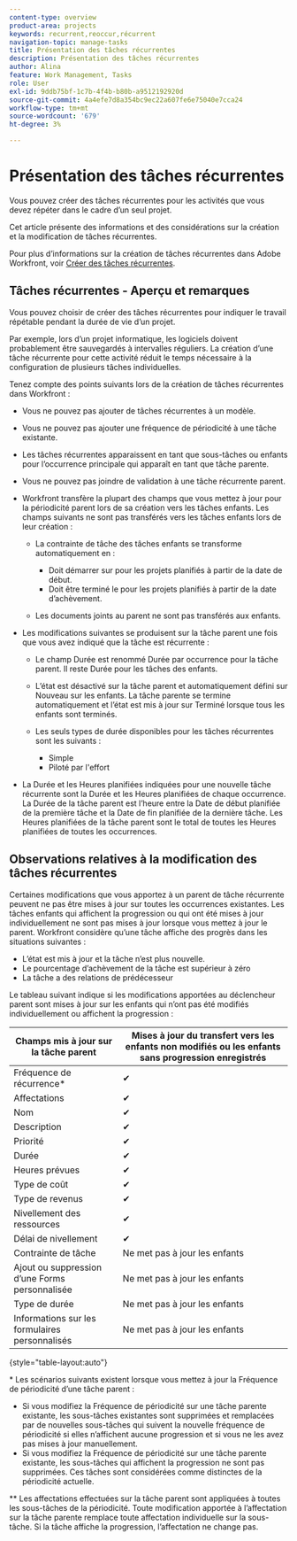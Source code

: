 ```yaml
---
content-type: overview
product-area: projects
keywords: recurrent,reoccur,récurrent
navigation-topic: manage-tasks
title: Présentation des tâches récurrentes
description: Présentation des tâches récurrentes
author: Alina
feature: Work Management, Tasks
role: User
exl-id: 9ddb75bf-1c7b-4f4b-b80b-a9512192920d
source-git-commit: 4a4efe7d8a354bc9ec22a607fe6e75040e7cca24
workflow-type: tm+mt
source-wordcount: '679'
ht-degree: 3%

---
```


# Présentation des tâches récurrentes

<!--
<div data-mc-conditions="QuicksilverOrClassic.Draft mode">
<p>(NOTE: DO NOT DO NOT EDIT OR CHANGE!!! linked to the NWE UI, this is not linked to classic - direct links:</p>
<p>https://one.workfront.com/s/csh?context=2288&pubname=workfront-classic</p>
<p>https://one.workfront.com/s/csh?context=2288&pubname=the-new-workfront-experience >> this)</p>
</div>
-->

Vous pouvez créer des tâches récurrentes pour les activités que vous devez répéter dans le cadre d’un seul projet.

Cet article présente des informations et des considérations sur la création et la modification de tâches récurrentes.

Pour plus d’informations sur la création de tâches récurrentes dans Adobe Workfront, voir [Créer des tâches récurrentes](../../../manage-work/tasks/create-tasks/create-recurring-tasks.md).

## Tâches récurrentes - Aperçu et remarques

Vous pouvez choisir de créer des tâches récurrentes pour indiquer le travail répétable pendant la durée de vie d’un projet.

Par exemple, lors d’un projet informatique, les logiciels doivent probablement être sauvegardés à intervalles réguliers. La création d’une tâche récurrente pour cette activité réduit le temps nécessaire à la configuration de plusieurs tâches individuelles.

Tenez compte des points suivants lors de la création de tâches récurrentes dans Workfront :

* Vous ne pouvez pas ajouter de tâches récurrentes à un modèle.
* Vous ne pouvez pas ajouter une fréquence de périodicité à une tâche existante.
* Les tâches récurrentes apparaissent en tant que sous-tâches ou enfants pour l’occurrence principale qui apparaît en tant que tâche parente.
* Vous ne pouvez pas joindre de validation à une tâche récurrente parent.
* Workfront transfère la plupart des champs que vous mettez à jour pour la périodicité parent lors de sa création vers les tâches enfants. Les champs suivants ne sont pas transférés vers les tâches enfants lors de leur création :

   * La contrainte de tâche des tâches enfants se transforme automatiquement en :

      * Doit démarrer sur pour les projets planifiés à partir de la date de début.
      * Doit être terminé le pour les projets planifiés à partir de la date d’achèvement.

   * Les documents joints au parent ne sont pas transférés aux enfants.

* Les modifications suivantes se produisent sur la tâche parent une fois que vous avez indiqué que la tâche est récurrente :

   * Le champ Durée est renommé Durée par occurrence pour la tâche parent. Il reste Durée pour les tâches des enfants.
   * L’état est désactivé sur la tâche parent et automatiquement défini sur Nouveau sur les enfants. La tâche parente se termine automatiquement et l’état est mis à jour sur Terminé lorsque tous les enfants sont terminés.
   * Les seuls types de durée disponibles pour les tâches récurrentes sont les suivants :

      * Simple
      * Piloté par l&#39;effort
* La Durée et les Heures planifiées indiquées pour une nouvelle tâche récurrente sont la Durée et les Heures planifiées de chaque occurrence. La Durée de la tâche parent est l’heure entre la Date de début planifiée de la première tâche et la Date de fin planifiée de la dernière tâche. Les Heures planifiées de la tâche parent sont le total de toutes les Heures planifiées de toutes les occurrences.

## Observations relatives à la modification des tâches récurrentes

Certaines modifications que vous apportez à un parent de tâche récurrente peuvent ne pas être mises à jour sur toutes les occurrences existantes. Les tâches enfants qui affichent la progression ou qui ont été mises à jour individuellement ne sont pas mises à jour lorsque vous mettez à jour le parent. Workfront considère qu’une tâche affiche des progrès dans les situations suivantes :

* L’état est mis à jour et la tâche n’est plus nouvelle.
* Le pourcentage d’achèvement de la tâche est supérieur à zéro
* La tâche a des relations de prédécesseur

Le tableau suivant indique si les modifications apportées au déclencheur parent sont mises à jour sur les enfants qui n’ont pas été modifiés individuellement ou affichent la progression :

| Champs mis à jour sur la tâche parent | Mises à jour du transfert vers les enfants non modifiés ou les enfants sans progression enregistrés |
|---|---|
| Fréquence de récurrence* | ✔ |
| Affectations | ✔ |
| Nom | ✔ |
| Description | ✔ |
| Priorité | ✔ |
| Durée | ✔ |
| Heures prévues | ✔ |
| Type de coût | ✔ |
| Type de revenus | ✔ |
| Nivellement des ressources | ✔ |
| Délai de nivellement | ✔ |
| Contrainte de tâche | Ne met pas à jour les enfants |
| Ajout ou suppression d’une Forms personnalisée | Ne met pas à jour les enfants |
| Type de durée | Ne met pas à jour les enfants |
| Informations sur les formulaires personnalisés | Ne met pas à jour les enfants |

{style="table-layout:auto"}

&#42; Les scénarios suivants existent lorsque vous mettez à jour la Fréquence de périodicité d’une tâche parent :

* Si vous modifiez la Fréquence de périodicité sur une tâche parente existante, les sous-tâches existantes sont supprimées et remplacées par de nouvelles sous-tâches qui suivent la nouvelle fréquence de périodicité si elles n’affichent aucune progression et si vous ne les avez pas mises à jour manuellement.
* Si vous modifiez la Fréquence de périodicité sur une tâche parente existante, les sous-tâches qui affichent la progression ne sont pas supprimées. Ces tâches sont considérées comme distinctes de la périodicité actuelle.

&#42;&#42; Les affectations effectuées sur la tâche parent sont appliquées à toutes les sous-tâches de la périodicité. Toute modification apportée à l’affectation sur la tâche parente remplace toute affectation individuelle sur la sous-tâche. Si la tâche affiche la progression, l’affectation ne change pas.

 
